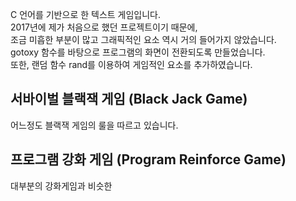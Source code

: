 C 언어를 기반으로 한 텍스트 게임입니다.   
2017년에 제가 처음으로 했던 프로젝트이기 때문에,   
조금 미흡한 부분이 많고 그래픽적인 요소 역시 거의 들어가지 않았습니다.   
gotoxy 함수를 바탕으로 프로그램의 화면이 전환되도록 만들었습니다.   
또한, 랜덤 함수 rand를 이용하여 게임적인 요소를 추가하였습니다.   
   
   
## 서바이벌 블랙잭 게임 (Black Jack Game)
어느정도 블랙잭 게임의 룰을 따르고 있습니다.


## 프로그램 강화 게임 (Program Reinforce Game)
대부분의 강화게임과 비슷한 

